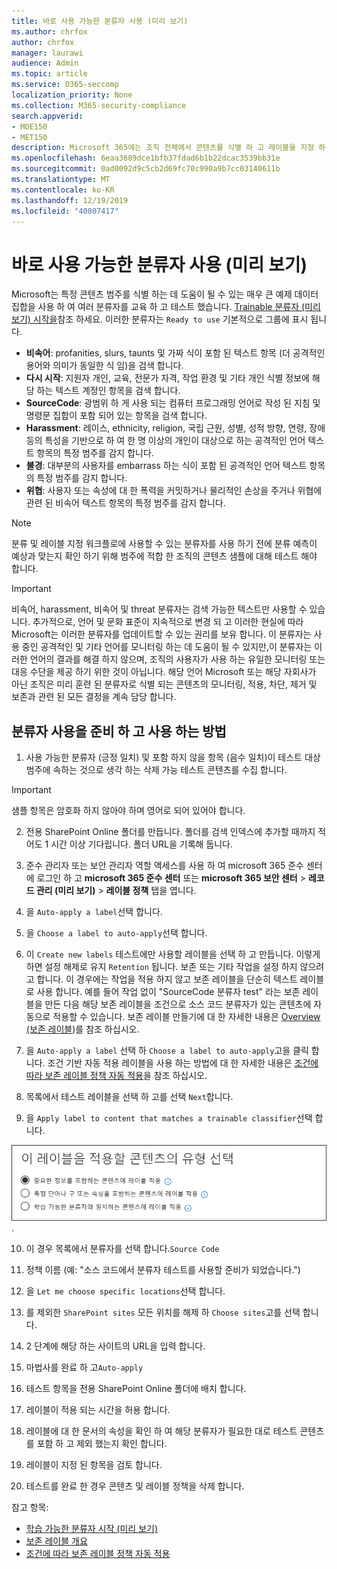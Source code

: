 ```yaml
---
title: 바로 사용 가능한 분류자 사용 (미리 보기)
ms.author: chrfox
author: chrfox
manager: laurawi
audience: Admin
ms.topic: article
ms.service: O365-seccomp
localization_priority: None
ms.collection: M365-security-compliance
search.appverid:
- MOE150
- MET150
description: Microsoft 365에는 조직 전체에서 콘텐츠를 식별 하 고 레이블을 지정 하는 데 사용할 수 있는 기계 학습 분류자를 사용 하기 위한 다양 한 준비가 제공 됩니다. 이 항목에서는 이러한 분류자 사용을 위해 준비 된 사용을 준비 하는 방법을 설명 합니다.
ms.openlocfilehash: 6eaa3689dce1bfb37fdad6b1b22dcac3539bb31e
ms.sourcegitcommit: 0ad0092d9c5cb2d69fc70c990a9b7cc03140611b
ms.translationtype: MT
ms.contentlocale: ko-KR
ms.lasthandoff: 12/19/2019
ms.locfileid: "40807417"
---
```

# <a name="using-a-ready-to-use-classifier-preview"></a>바로 사용 가능한 분류자 사용 (미리 보기)

Microsoft는 특정 콘텐츠 범주를 식별 하는 데 도움이 될 수 있는 매우 큰 예제 데이터 집합을 사용 하 여 여러 분류자를 교육 하 고 테스트 했습니다. [Trainable 분류자 (미리 보기) 시작을](classifier-getting-started-with.md)참조 하세요. 이러한 분류자는 `Ready to use` 기본적으로 그룹에 표시 됩니다.

- **비속어**: profanities, slurs, taunts 및 가짜 식이 포함 된 텍스트 항목 (더 공격적인 용어와 의미가 동일한 식 임)을 검색 합니다.
- **다시 시작**: 지원자 개인, 교육, 전문가 자격, 작업 환경 및 기타 개인 식별 정보에 해당 하는 텍스트 계정인 항목을 검색 합니다.
- **SourceCode**: 광범위 하 게 사용 되는 컴퓨터 프로그래밍 언어로 작성 된 지침 및 명령문 집합이 포함 되어 있는 항목을 검색 합니다.
- **Harassment**: 레이스, ethnicity, religion, 국립 근원, 성별, 성적 방향, 연령, 장애 등의 특성을 기반으로 하 여 한 명 이상의 개인이 대상으로 하는 공격적인 언어 텍스트 항목의 특정 범주를 감지 합니다.
- **불경**: 대부분의 사용자를 embarrass 하는 식이 포함 된 공격적인 언어 텍스트 항목의 특정 범주를 감지 합니다.
- **위협**: 사용자 또는 속성에 대 한 폭력을 커밋하거나 물리적인 손상을 주거나 위협에 관련 된 비속어 텍스트 항목의 특정 범주를 감지 합니다.

> [!NOTE]
> 분류 및 레이블 지정 워크플로에 사용할 수 있는 분류자를 사용 하기 전에 분류 예측이 예상과 맞는지 확인 하기 위해 범주에 적합 한 조직의 콘텐츠 샘플에 대해 테스트 해야 합니다.

> [!IMPORTANT]
> 비속어, harassment, 비속어 및 threat 분류자는 검색 가능한 텍스트만 사용할 수 있습니다. 추가적으로, 언어 및 문화 표준이 지속적으로 변경 되 고 이러한 현실에 따라 Microsoft는 이러한 분류자를 업데이트할 수 있는 권리를 보유 합니다. 이 분류자는 사용 중인 공격적인 및 기타 언어를 모니터링 하는 데 도움이 될 수 있지만,이 분류자는 이러한 언어의 결과를 해결 하지 않으며, 조직의 사용자가 사용 하는 유일한 모니터링 또는 대응 수단을 제공 하기 위한 것이 아닙니다. 해당 언어 Microsoft 또는 해당 자회사가 아닌 조직은 미리 훈련 된 분류자로 식별 되는 콘텐츠의 모니터링, 적용, 차단, 제거 및 보존과 관련 된 모든 결정을 계속 담당 합니다.

## <a name="how-to-prepare-for-and-use-a-ready-to-use-classifier"></a>분류자 사용을 준비 하 고 사용 하는 방법

1. 사용 가능한 분류자 (긍정 일치) 및 포함 하지 않을 항목 (음수 일치)이 테스트 대상 범주에 속하는 것으로 생각 하는 삭제 가능 테스트 콘텐츠를 수집 합니다.

> [!IMPORTANT]
> 샘플 항목은 암호화 하지 않아야 하며 영어로 되어 있어야 합니다.

2. 전용 SharePoint Online 폴더를 만듭니다. 폴더를 검색 인덱스에 추가할 때까지 적어도 1 시간 이상 기다립니다. 폴더 URL을 기록해 둡니다.

3. 준수 관리자 또는 보안 관리자 역할 액세스를 사용 하 여 microsoft 365 준수 센터에 로그인 하 고 **microsoft 365 준수 센터** 또는 **microsoft 365 보안 센터** > **레코드 관리 (미리 보기)** > **레이블 정책** 탭을 엽니다.

4. 을 `Auto-apply a label`선택 합니다.

5. 을 `Choose a label to auto-apply`선택 합니다.

6. 이 `Create new labels` 테스트에만 사용할 레이블을 선택 하 고 만듭니다. 이렇게 하면 설정 해제로 유지 `Retention` 됩니다. 보존 또는 기타 작업을 설정 하지 않으려고 합니다. 이 경우에는 작업을 적용 하지 않고 보존 레이블을 단순히 텍스트 레이블로 사용 합니다. 예를 들어 작업 없이 "SourceCode 분류자 test" 라는 보존 레이블을 만든 다음 해당 보존 레이블을 조건으로 소스 코드 분류자가 있는 콘텐츠에 자동으로 적용할 수 있습니다. 보존 레이블 만들기에 대 한 자세한 내용은 [Overview (보존 레이블](labels.md))를 참조 하십시오.
  
7. 을 `Auto-apply a label` 선택 하 `Choose a label to auto-apply`고을 클릭 합니다. 조건 기반 자동 적용 레이블을 사용 하는 방법에 대 한 자세한 내용은 [조건에 따라 보존 레이블 정책 자동 적용](labels.md#applying-a-retention-label-automatically-based-on-conditions)을 참조 하십시오.

8. 목록에서 테스트 레이블을 선택 하 고를 선택 `Next`합니다.

9. 을 `Apply label to content that matches a trainable classifier`선택 합니다.

![조건으로 분류자 선택](media/classifier-pre-trained-apply-label-match-trainable-classifier.png).

10. 이 경우 목록에서 분류자를 선택 합니다.`Source Code`

11. 정책 이름 (예: "소스 코드에서 분류자 테스트를 사용할 준비가 되었습니다.")

12. 을 `Let me choose specific locations`선택 합니다.

13. 를 제외한 `SharePoint sites` 모든 위치를 해제 하 `Choose sites`고를 선택 합니다.

14. 2 단계에 해당 하는 사이트의 URL을 입력 합니다.

15. 마법사를 완료 하 고`Auto-apply`

16. 테스트 항목을 전용 SharePoint Online 폴더에 배치 합니다.

17. 레이블이 적용 되는 시간을 허용 합니다.

18. 레이블에 대 한 문서의 속성을 확인 하 여 해당 분류자가 필요한 대로 테스트 콘텐츠를 포함 하 고 제외 했는지 확인 합니다.

19. 레이블이 지정 된 항목을 검토 합니다.

20. 테스트를 완료 한 경우 콘텐츠 및 레이블 정책을 삭제 합니다.

참고 항목:

- [학습 가능한 분류자 시작 (미리 보기)](classifier-getting-started-with.md)
- [보존 레이블 개요](labels.md)
- [조건에 따라 보존 레이블 정책 자동 적용](labels.md#applying-a-retention-label-automatically-based-on-conditions)
